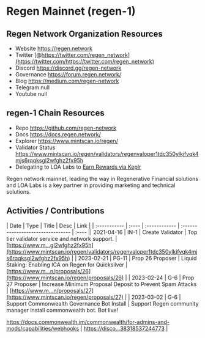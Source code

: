 # Regen Mainnet (regen-1)

## Regen Network Organization Resources

* Website https://regen.network
* Twitter [@https://twitter.com/regen_network](https://twitter.com/https://twitter.com/regen_network)
* Discord https://discord.gg/regen-network
* Governance https://forum.regen.network/
* Blog https://medium.com/regen-network
* Telegram null
* Youtube null

## regen-1 Chain Resources

* Repo https://github.com/regen-network
* Docs https://docs.regen.network/
* Explorer https://www.mintscan.io/regen/
* Validator Status https://www.mintscan.io/regen/validators/regenvaloper1tdc350ylkjfvqk4mjs6rqqksgl2wfghz2fx95h
* Delegating to LOA Labs to [Earn Rewards via Keplr](https://wallet.keplr.app/chains/regen?modal=validator&chain=regen-1&validator_address=regenvaloper1tdc350ylkjfvqk4mjs6rqqksgl2wfghz2fx95h&referral=true)

Regen network mainnet, leading the way in Regenerative Financial solutions and LOA Labs is a key partner in providing marketing and technical solutions. 

## Activities / Contributions
| Date | Type | Title | Desc | Link |
| :----------- | :---- | :------------ | :-------------------------------- | :---- || 2021-04-16 | IN-1 | Create Validator | Top tier validator service and network support.  | [https://www.m...gl2wfghz2fx95h](https://www.mintscan.io/regen/validators/regenvaloper1tdc350ylkjfvqk4mjs6rqqksgl2wfghz2fx95h) |
| 2023-02-21 | PG-11 | Prop 26 Proposer | Liquid Staking: Enabling ICA on Regen for Quicksilver | [https://www.m...n/proposals/26](https://www.mintscan.io/regen/proposals/26) |
| 2023-02-24 | G-6 | Prop 27 Proposer | Increase Minimum Proposal Deposit to Prevent Spam Attacks | [https://www.m...n/proposals/27](https://www.mintscan.io/regen/proposals/27) |
| 2023-03-02 | G-6 | Support Commonwealth Governance Bot Install | Support Regen community manager install commonwealth bot. Bot live! 

https://docs.commonwealth.im/commonwealth/for-admins-and-mods/capabilities/webhooks | [https://disco...38318537244773](https://discord.com/channels/684494798358315010/1036438318537244773) |